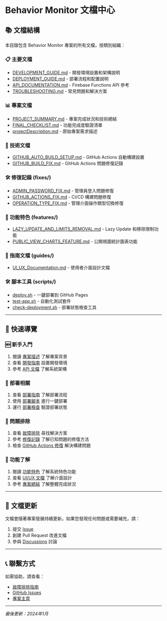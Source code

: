 # Behavior Monitor 文檔中心

## 📚 文檔結構

本目錄包含 Behavior Monitor 專案的所有文檔，按類別組織：

### 📋 主要文檔
- [DEVELOPMENT_GUIDE.md](./DEVELOPMENT_GUIDE.md) - 開發環境設置和架構說明
- [DEPLOYMENT_GUIDE.md](./DEPLOYMENT_GUIDE.md) - 部署流程和配置說明
- [API_DOCUMENTATION.md](./API_DOCUMENTATION.md) - Firebase Functions API 參考
- [TROUBLESHOOTING.md](./TROUBLESHOOTING.md) - 常見問題和解決方案

### 📊 專案文檔
- [PROJECT_SUMMARY.md](./PROJECT_SUMMARY.md) - 專案完成狀況和技術總結
- [FINAL_CHECKLIST.md](./FINAL_CHECKLIST.md) - 功能完成度驗證清單
- [projectDescription.md](./projectDescription.md) - 原始專案需求描述

### 🔧 技術文檔
- [GITHUB_AUTO_BUILD_SETUP.md](./GITHUB_AUTO_BUILD_SETUP.md) - GitHub Actions 自動構建設置
- [GITHUB_BUILD_FIX.md](./GITHUB_BUILD_FIX.md) - GitHub Actions 問題修復記錄

### 🛠 修復記錄 (fixes/)
- [ADMIN_PASSWORD_FIX.md](./fixes/ADMIN_PASSWORD_FIX.md) - 管理員登入問題修復
- [GITHUB_ACTIONS_FIX.md](./fixes/GITHUB_ACTIONS_FIX.md) - CI/CD 構建問題修復
- [OPERATION_TYPE_FIX.md](./fixes/OPERATION_TYPE_FIX.md) - 管理介面操作類型切換修復

### 🚀 功能特色 (features/)
- [LAZY_UPDATE_AND_LIMITS_REMOVAL.md](./features/LAZY_UPDATE_AND_LIMITS_REMOVAL.md) - Lazy Update 和移除限制功能
- [PUBLIC_VIEW_CHARTS_FEATURE.md](./features/PUBLIC_VIEW_CHARTS_FEATURE.md) - 公開視圖統計圖表功能

### 📖 指南文檔 (guides/)
- [UI_UX_Documentation.md](./guides/UI_UX_Documentation.md) - 使用者介面設計文檔

### 🛠 腳本工具 (scripts/)
- [deploy.sh](./scripts/deploy.sh) - 一鍵部署到 GitHub Pages
- [test-app.sh](./scripts/test-app.sh) - 自動化測試套件
- [check-deployment.sh](./scripts/check-deployment.sh) - 部署狀態檢查工具

---

## 📖 快速導覽

### 🆕 新手入門
1. 閱讀 [專案描述](./projectDescription.md) 了解專案背景
2. 查看 [開發指南](./DEVELOPMENT_GUIDE.md) 設置開發環境
3. 參考 [API 文檔](./API_DOCUMENTATION.md) 了解系統架構

### 🚀 部署相關
1. 查看 [部署指南](./DEPLOYMENT_GUIDE.md) 了解部署流程
2. 使用 [部署腳本](./scripts/deploy.sh) 進行一鍵部署
3. 運行 [部署檢查](./scripts/check-deployment.sh) 驗證部署狀態

### 🐛 問題排除
1. 查看 [故障排除](./TROUBLESHOOTING.md) 尋找解決方案
2. 參考 [修復記錄](./fixes/) 了解已知問題的修復方法
3. 檢查 [GitHub Actions 修復](./fixes/GITHUB_ACTIONS_FIX.md) 解決構建問題

### 🎯 功能了解
1. 閱讀 [功能特色](./features/) 了解系統特色功能
2. 查看 [UI/UX 文檔](./guides/UI_UX_Documentation.md) 了解介面設計
3. 參考 [專案總結](./PROJECT_SUMMARY.md) 了解整體完成狀況

---

## 🔄 文檔更新

文檔會隨著專案發展持續更新。如果您發現任何問題或需要補充，請：

1. 提交 [Issue](https://github.com/DF-wu/BehaviorMonitor/issues)
2. 創建 Pull Request 改進文檔
3. 參與 [Discussions](https://github.com/DF-wu/BehaviorMonitor/discussions) 討論

---

## 📞 聯繫方式

如需協助，請查看：
- [故障排除指南](./TROUBLESHOOTING.md)
- [GitHub Issues](https://github.com/DF-wu/BehaviorMonitor/issues)
- [專案主頁](https://DF-wu.github.io/BehaviorMonitor/)

---

*最後更新：2024年1月*
